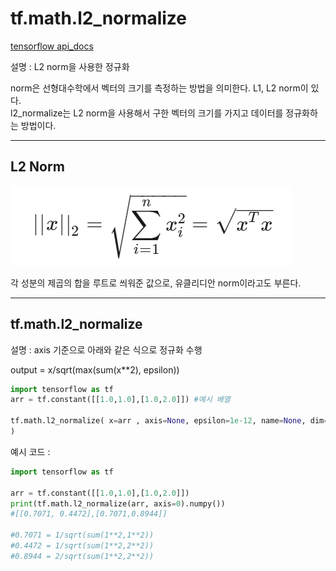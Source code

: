 # tf.math.l2_normalize

[tensorflow api_docs](https://www.tensorflow.org/api_docs/python/tf/math/l2_normalize)

설명 : L2 norm을 사용한 정규화<br>

norm은 선형대수학에서 벡터의 크기를 측정하는 방법을 의미한다. L1, L2 norm이 있다. <br>
l2_normalize는 L2 norm을 사용해서 구한 벡터의 크기를 가지고 데이터를 정규화하는 방법이다.

___
## L2 Norm

![L2](.\img\l2_norm.PNG)

각 성분의 제곱의 합을 루트로 씌워준 값으로, 유클리디안 norm이라고도 부른다.

___

## tf.math.l2_normalize

설명 : axis 기준으로 아래와 같은 식으로 정규화 수행<br>

output = x/sqrt(max(sum(x**2), epsilon)) <br>

```python
import tensorflow as tf
arr = tf.constant([[1.0,1.0],[1.0,2.0]]) #예시 배열 

tf.math.l2_normalize( x=arr , axis=None, epsilon=1e-12, name=None, dim=None
)
```


예시 코드 :

```python
import tensorflow as tf

arr = tf.constant([[1.0,1.0],[1.0,2.0]])
print(tf.math.l2_normalize(arr, axis=0).numpy()) 
#[[0.7071, 0.4472],[0.7071,0.8944]]

#0.7071 = 1/sqrt(sum(1**2,1**2))
#0.4472 = 1/sqrt(sum(1**2,2**2))
#0.8944 = 2/sqrt(sum(1**2,2**2))


```
